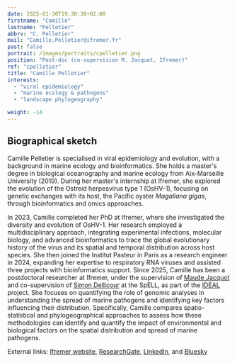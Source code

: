 ```yaml
---
date: 2025-01-30T19:30:39+02:00
firstname: "Camille"
lastname: "Pelletier"
abbrv: "C. Pelletier"
mail: "Camille.Pelletier@ifremer.fr"
past: false
portrait: /images/portraits/cpelletier.png
position: "Post-doc (co-supervision M. Jacquot, Ifremer)"
ref: "cpelletier"
title: "Camille Pelletier"
interests:
  - "viral epidemiology"
  - "marine ecology & pathogens"
  - "landscape phylogeography"

weight: -14
---
```


## Biographical sketch

Camille Pelletier is specialised in viral epidemiology and evolution, with a background in marine ecology and bioinformatics. She holds a master's degree in biological oceanography and marine ecology from Aix-Marseille University (2019). During her master's internship at Ifremer, she explored the evolution of the Ostreid herpesvirus type 1 (OsHV-1), focusing on genetic exchanges with its host, the Pacific oyster *Magallana gigas*, through bioinformatics and omics approaches. 

In 2023, Camille completed her PhD at Ifremer, where she investigated the diversity and evolution of OsHV-1. Her research employed a multidisciplinary approach, integrating experimental infections, molecular biology, and advanced bioinformatics to trace the global evolutionary history of the virus and its spatial and temporal distribution across host species. She then joined the Institut Pasteur in Paris as a research engineer in 2024, expanding her expertise to respiratory RNA viruses and assisted three projects with bioinformatics support. Since 2025, Camille has been a postdoctoral researcher at Ifremer, under the supervision of [Maude Jacquot](https://annuaire.ifremer.fr/cv/27588/) and co-supervision of [Simon Dellicour](https://spell.ulb.be/person/simon-dellicour/) at the SpELL, as part of the [IDEAL](https://asim.ifremer.fr/Projets/Projets-en-cours/IDEAL-2024-2027) project. She focuses on quantifying the role of genomic analyses in understanding the spread of marine pathogens and identifying key factors influencing their distribution. Specifically, Camille compares spatio-statistical and phylogeographical approaches to assess how these methodologies can identify and quantify the impact of environmental and biological factors on the spatial distribution and spread of marine pathogens.

External links: [Ifremer website](https://annuaire.ifremer.fr/cv/23970/), [ResearchGate](https://www.researchgate.net/profile/Camille-Pelletier-3), [LinkedIn](https://www.linkedin.com/in/camille-pelletier-43878a174/), and [Bluesky](https://bsky.app/profile/camille-pelletier.bsky.social)
